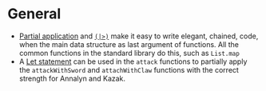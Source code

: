 # General

- [Partial application][partial-application] and [`(|>)`][pipe-operator] make it easy to write elegant, chained, code, when the main data structure as last argument of functions. All the common functions in the standard library do this, such as `List.map`
- A [Let statement][let] can be used in the `attack` functions to partially apply the `attackWithSword` and `attachWithClaw` functions with the correct strength for Annalyn and Kazak.

[pipe-operator]: https://package.elm-lang.org/packages/elm/core/latest/Basics#|%3E
[partial-application]: https://riptutorial.com/elm/example/7499/partial-application
[let]: "https://elmprogramming.com/let-expression.html"
